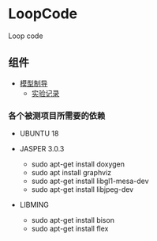 # LoopCode

Loop code

## 组件

* [模型制导](./machine_learning_module)
  * [实验记录](./machine_learning_module/README.md)

### 各个被测项目所需要的依赖

* UBUNTU 18

* JASPER 3.0.3
    * sudo apt-get install doxygen
    * sudo apt install graphviz
    * sudo apt-get install libgl1-mesa-dev
    * sudo apt-get install libjpeg-dev
* LIBMING
    * sudo apt-get install bison
    * sudo apt-get install flex